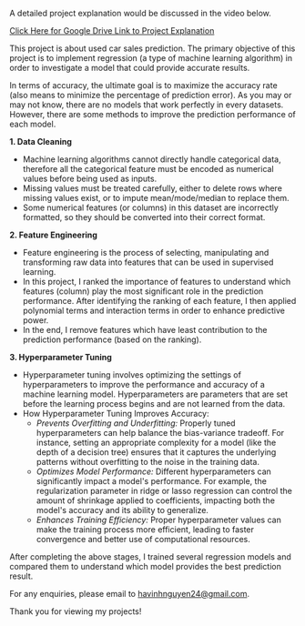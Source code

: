 A detailed project explanation would be discussed in the video below.

[Click Here for Google Drive Link to Project Explanation](https://drive.google.com/file/d/1sWZq4zgPz8RfJ5k4a2Df8ibA1cgnalou/view?usp=drive_link)

This project is about used car sales prediction. The primary objective of this project is to implement regression (a type of machine learning algorithm) in order to investigate a model that could provide 
accurate results.

In terms of accuracy, the ultimate goal is to maximize the accuracy rate (also means to minimize the percentage of prediction error). As you may or may not know, there are no models that work perfectly in every
datasets. However, there are some methods to improve the prediction performance of each model.

**1. Data Cleaning**

- Machine learning algorithms cannot directly handle categorical data, therefore all the categorical feature must be encoded as numerical values before being used as inputs.
- Missing values must be treated carefully, either to delete rows where missing values exist, or to impute mean/mode/median to replace them.
- Some numerical features (or columns) in this dataset are incorrectly formatted, so they should be converted into their correct format.

**2. Feature Engineering**

- Feature engineering is the process of selecting, manipulating and transforming raw data into features that can be used in supervised learning.
- In this project, I ranked the importance of features to understand which features (column) play the most significant role in the prediction performance. After identifying the ranking of each feature, I then
applied polynomial terms and interaction terms in order to enhance predictive power.
- In the end, I remove features which have least contribution to the prediction performance (based on the ranking).

**3. Hyperparameter Tuning**

- Hyperparameter tuning involves optimizing the settings of hyperparameters to improve the performance and accuracy of a machine learning model. Hyperparameters are parameters that are set before the learning
process begins and are not learned from the data.
- How Hyperparameter Tuning Improves Accuracy:
  + *Prevents Overfitting and Underfitting:* Properly tuned hyperparameters can help balance the bias-variance tradeoff. For instance, setting an appropriate complexity for a model (like the depth of a decision
tree) ensures that it captures the underlying patterns without overfitting to the noise in the training data.
  + *Optimizes Model Performance:* Different hyperparameters can significantly impact a model's performance. For example, the regularization parameter in ridge or lasso regression can control the amount of
shrinkage applied to coefficients, impacting both the model's accuracy and its ability to generalize.
  + *Enhances Training Efficiency:* Proper hyperparameter values can make the training process more efficient, leading to faster convergence and better use of computational resources.

After completing the above stages, I trained several regression models and compared them to understand which model provides the best prediction result.

For any enquiries, please email to havinhnguyen24@gmail.com.

Thank you for viewing my projects!
